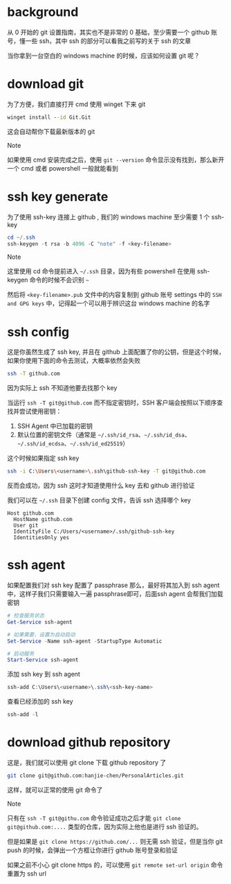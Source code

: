 # background

从 0 开始的 git 设置指南，其实也不是非常的 0 基础，至少需要一个 github 账号，懂一些 ssh，其中 ssh 的部分可以看我之前写的关于 ssh 的文章

当你拿到一台空白的 windows machine 的时候，应该如何设置 git 呢？



# download git

为了方便，我们直接打开 cmd 使用 winget 下来 git

```cmd
winget install --id Git.Git
```

这会自动帮你下载最新版本的 git

> [!note]
>
> 如果使用 cmd 安装完成之后，使用 `git --version` 命令显示没有找到，那么新开一个 cmd 或者 powershell 一般就能看到



# ssh key generate

为了使用 ssh-key 连接上 github , 我们的 windows machine 至少需要 1 个 ssh-key

```powershell
cd ~/.ssh
ssh-keygen -t rsa -b 4096 -C "note" -f <key-filename>
```

> [!note]
>
> 这里使用 cd 命令提前进入 `~/.ssh` 目录，因为有些 powershell 在使用 ssh-keygen 命令的时候不会识别 `~`

然后将 `<key-filename>.pub` 文件中的内容复制到 github 账号 settings 中的 `SSH and GPG keys` 中，记得起一个可以用于辨识这台 windows machine 的名字

# ssh config

这是你虽然生成了 ssh key, 并且在 github 上面配置了你的公钥，但是这个时候，如果你使用下面的命令去测试，大概率依然会失败

```bash
ssh -T github.com
```

因为实际上 ssh 不知道他要去找那个 key

当运行 `ssh -T git@github.com` 而不指定密钥时，SSH 客户端会按照以下顺序查找并尝试使用密钥：

1. SSH Agent 中已加载的密钥
2. 默认位置的密钥文件（通常是 `~/.ssh/id_rsa`、`~/.ssh/id_dsa`、`~/.ssh/id_ecdsa`、`~/.ssh/id_ed25519`）

这个时候如果指定 ssh key

```bash
ssh -i C:\Users\<username>\.ssh\github-ssh-key -T git@github.com
```

反而会成功，因为 ssh 这时才知道使用什么 key 去和 github 进行验证

我们可以在 `~/.ssh` 目录下创建 config 文件，告诉 ssh 选择哪个 key

```
Host github.com
  HostName github.com
  User git
  IdentityFile C:/Users/<username>/.ssh/github-ssh-key
  IdentitiesOnly yes
```



# ssh agent

如果配置我们对 ssh key 配置了 passphrase 那么，最好将其加入到 ssh agent 中，这样子我们只需要输入一遍 passphrase即可，后面ssh agent 会帮我们加载密钥

```powershell
# 检查服务状态
Get-Service ssh-agent

# 如果需要，设置为自动启动
Set-Service -Name ssh-agent -StartupType Automatic

# 启动服务
Start-Service ssh-agent
```

添加 ssh key 到 ssh agent

```powershell
ssh-add C:\Users\<username>\.ssh\<ssh-key-name>
```

查看已经添加的 ssh key

```powershell
ssh-add -l
```



# download github repository

这是，我们就可以使用 git clone 下载 github repository 了

```bash
git clone git@github.com:hanjie-chen/PersonalArticles.git
```

这样，就可以正常的使用 git 命令了

> [!note]
>
> 只有在 `ssh -T git@githu.com` 命令验证成功之后才能 `git clone git@github.com:....` 类型的仓库，因为实际上他也是进行 ssh 验证的。
>
> 但是如果是 `git clone https://github.com/...` 则无需 ssh 验证，但是当你 git push 的时候，会弹出一个方框让你进行 github 账号登录和验证

如果之前不小心 git clone https 的，可以使用 `git remote set-url origin` 命令重置为 ssh url